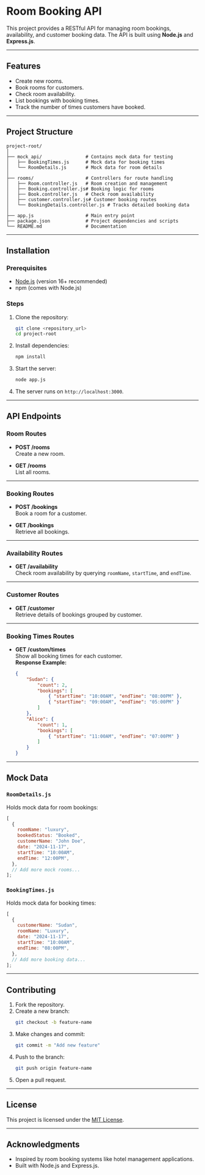 
# Room Booking API

This project provides a RESTful API for managing room bookings, availability, and customer booking data. The API is built using **Node.js** and **Express.js**.

---

## Features

- Create new rooms.
- Book rooms for customers.
- Check room availability.
- List bookings with booking times.
- Track the number of times customers have booked.

---

## Project Structure

```
project-root/
│
├── mock_api/                # Contains mock data for testing
│   ├── BookingTimes.js      # Mock data for booking times
│   └── RoomDetails.js       # Mock data for room details
│
├── rooms/                   # Controllers for route handling
│   ├── Room.controller.js   # Room creation and management
│   ├── Booking.controller.js# Booking logic for rooms
│   ├── Book.controller.js   # Check room availability
│   ├── customer.controller.js# Customer booking routes
│   └── BookingDetails.controller.js # Tracks detailed booking data
│
├── app.js                   # Main entry point
├── package.json             # Project dependencies and scripts
└── README.md                # Documentation
```

---

## Installation

### Prerequisites

- [Node.js](https://nodejs.org/) (version 16+ recommended)
- npm (comes with Node.js)

### Steps

1. Clone the repository:
   ```bash
   git clone <repository_url>
   cd project-root
   ```

2. Install dependencies:
   ```bash
   npm install
   ```

3. Start the server:
   ```bash
   node app.js
   ```

4. The server runs on `http://localhost:3000`.

---

## API Endpoints

### **Room Routes**
- **POST /rooms**  
  Create a new room.

- **GET /rooms**  
  List all rooms.

---

### **Booking Routes**
- **POST /bookings**  
  Book a room for a customer.

- **GET /bookings**  
  Retrieve all bookings.

---

### **Availability Routes**
- **GET /availability**  
  Check room availability by querying `roomName`, `startTime`, and `endTime`.

---

### **Customer Routes**
- **GET /customer**  
  Retrieve details of bookings grouped by customer.

---

### **Booking Times Routes**
- **GET /custom/times**  
  Show all booking times for each customer.  
  **Response Example:**
  ```json
  {
      "Sudan": {
          "count": 2,
          "bookings": [
              { "startTime": "10:00AM", "endTime": "08:00PM" },
              { "startTime": "09:00AM", "endTime": "05:00PM" }
          ]
      },
      "Alice": {
          "count": 1,
          "bookings": [
              { "startTime": "11:00AM", "endTime": "07:00PM" }
          ]
      }
  }
  ```

---

## Mock Data

### `RoomDetails.js`
Holds mock data for room bookings:
```javascript
[
  {
    roomName: "luxury",
    bookedStatus: "Booked",
    customerName: "John Doe",
    date: "2024-11-17",
    startTime: "10:00AM",
    endTime: "12:00PM",
  },
  // Add more mock rooms...
];
```

### `BookingTimes.js`
Holds mock data for booking times:
```javascript
[
  {
    customerName: "Sudan",
    roomName: "Luxury",
    date: "2024-11-17",
    startTime: "10:00AM",
    endTime: "08:00PM",
  },
  // Add more booking data...
];
```

---

## Contributing

1. Fork the repository.
2. Create a new branch:
   ```bash
   git checkout -b feature-name
   ```
3. Make changes and commit:
   ```bash
   git commit -m "Add new feature"
   ```
4. Push to the branch:
   ```bash
   git push origin feature-name
   ```
5. Open a pull request.

---

## License

This project is licensed under the [MIT License](LICENSE).

---

## Acknowledgments

- Inspired by room booking systems like hotel management applications.
- Built with Node.js and Express.js.
